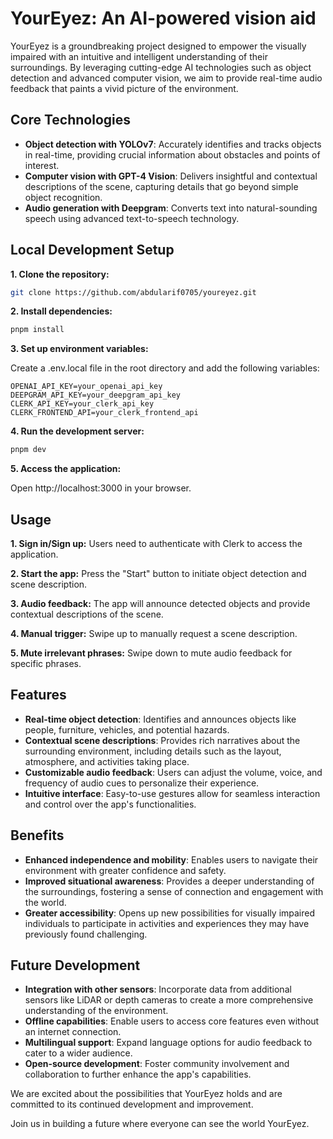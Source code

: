 # YourEyez: An AI-powered vision aid

YourEyez is a groundbreaking project designed to empower the visually impaired with an intuitive and intelligent understanding of their surroundings. By leveraging cutting-edge AI technologies such as object detection and advanced computer vision, we aim to provide real-time audio feedback that paints a vivid picture of the environment.

## Core Technologies

- **Object detection with YOLOv7**: Accurately identifies and tracks objects in real-time, providing crucial information about obstacles and points of interest.
- **Computer vision with GPT-4 Vision**: Delivers insightful and contextual descriptions of the scene, capturing details that go beyond simple object recognition.
- **Audio generation with Deepgram**: Converts text into natural-sounding speech using advanced text-to-speech technology.

## Local Development Setup

**1. Clone the repository:**

```bash
git clone https://github.com/abdularif0705/youreyez.git
```

**2. Install dependencies:**

```bash
pnpm install
```

**3. Set up environment variables:**

Create a .env.local file in the root directory and add the following variables:

```
OPENAI_API_KEY=your_openai_api_key
DEEPGRAM_API_KEY=your_deepgram_api_key
CLERK_API_KEY=your_clerk_api_key
CLERK_FRONTEND_API=your_clerk_frontend_api
```

**4. Run the development server:**

```bash
pnpm dev
```

**5. Access the application:**

Open http://localhost:3000 in your browser.

## Usage

**1. Sign in/Sign up:** Users need to authenticate with Clerk to access the application.

**2. Start the app:** Press the "Start" button to initiate object detection and scene description.

**3. Audio feedback:** The app will announce detected objects and provide contextual descriptions of the scene.

**4. Manual trigger:** Swipe up to manually request a scene description.

**5. Mute irrelevant phrases:** Swipe down to mute audio feedback for specific phrases.

## Features

- **Real-time object detection**: Identifies and announces objects like people, furniture, vehicles, and potential hazards.
- **Contextual scene descriptions**: Provides rich narratives about the surrounding environment, including details such as the layout, atmosphere, and activities taking place.
- **Customizable audio feedback**: Users can adjust the volume, voice, and frequency of audio cues to personalize their experience.
- **Intuitive interface**: Easy-to-use gestures allow for seamless interaction and control over the app's functionalities.

## Benefits

- **Enhanced independence and mobility**: Enables users to navigate their environment with greater confidence and safety.
- **Improved situational awareness**: Provides a deeper understanding of the surroundings, fostering a sense of connection and engagement with the world.
- **Greater accessibility**: Opens up new possibilities for visually impaired individuals to participate in activities and experiences they may have previously found challenging.

## Future Development

- **Integration with other sensors**: Incorporate data from additional sensors like LiDAR or depth cameras to create a more comprehensive understanding of the environment.
- **Offline capabilities**: Enable users to access core features even without an internet connection.
- **Multilingual support**: Expand language options for audio feedback to cater to a wider audience.
- **Open-source development**: Foster community involvement and collaboration to further enhance the app's capabilities.

We are excited about the possibilities that YourEyez holds and are committed to its continued development and improvement.

Join us in building a future where everyone can see the world YourEyez.
